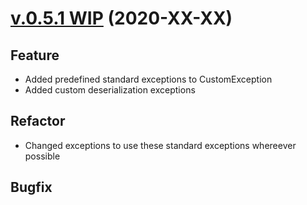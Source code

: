 # [v.0.5.1 WIP](https://github.com/upb-uc4/University-Credits-4.0/compare/v0.5.0...authentication-v0.5.1) (2020-XX-XX)
## Feature
 - Added predefined standard exceptions to CustomException
 - Added custom deserialization exceptions 
## Refactor
 - Changed exceptions to use these standard exceptions whereever possible
## Bugfix
 